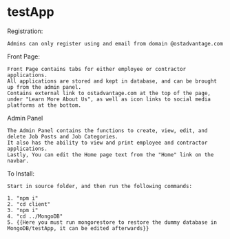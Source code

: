 # testApp


Registration:

    Admins can only register using and email from domain @ostadvantage.com


Front Page:

    Front Page contains tabs for either employee or contractor applications.
    All applications are stored and kept in database, and can be brought up from the admin panel.
    Contains external link to ostadvantage.com at the top of the page, under "Learn More About Us", as well as icon links to social media platforms at the bottom.


Admin Panel

    The Admin Panel contains the functions to create, view, edit, and delete Job Posts and Job Categories.
    It also has the ability to view and print employee and contractor applications.
    Lastly, You can edit the Home page text from the "Home" link on the navbar.


To Install:

    Start in source folder, and then run the following commands:

    1. "npm i"
    2. "cd client"
    3. "npm i"
    4. "cd ../MongoDB"
    5. {{Here you must run mongorestore to restore the dummy database in MongoDB/testApp, it can be edited afterwards}}

